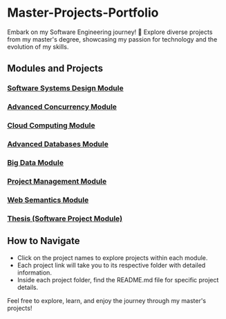 # Master-Projects-Portfolio

Embark on my Software Engineering journey! 🚀 Explore diverse projects from my master's degree, showcasing my passion for technology and the evolution of my skills.

## Modules and Projects

### [Software Systems Design Module](/1.Software-Systems-Design-Module)

### [Advanced Concurrency Module](/2.Advanced-Concurrency-Module)

### [Cloud Computing Module](/3.Cloud-Computing-Module/CoStudyCloud)

### [Advanced Databases Module](/4.Advanced-Databases-Module)

### [Big Data Module](/5.Big-Data-Module)

### [Project Management Module](/6.Project-Management-Module)

### [Web Semantics Module](/7.Web-Semantics-Module)

### [Thesis (Software Project Module)](/8.Thesis(Individual-Project-Module))

## How to Navigate

- Click on the project names to explore projects within each module.
- Each project link will take you to its respective folder with detailed information.
- Inside each project folder, find the README.md file for specific project details.

Feel free to explore, learn, and enjoy the journey through my master's projects!
